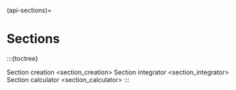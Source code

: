 (api-sections)=
# Sections

:::{toctree}

Section creation <section_creation>
Section integrator <section_integrator>
Section calculator <section_calculator>
:::